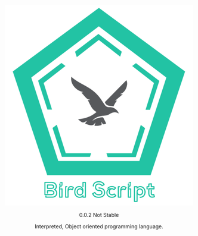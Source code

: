 ![logo](20210424_093302.png)
<div align="center">
0.0.2 Not Stable

Interpreted, Object oriented programming language.</div>
